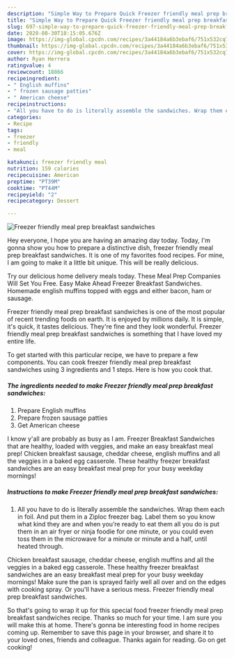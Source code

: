 ```yaml
---
description: "Simple Way to Prepare Quick Freezer friendly meal prep breakfast sandwiches"
title: "Simple Way to Prepare Quick Freezer friendly meal prep breakfast sandwiches"
slug: 697-simple-way-to-prepare-quick-freezer-friendly-meal-prep-breakfast-sandwiches
date: 2020-08-30T18:15:05.676Z
image: https://img-global.cpcdn.com/recipes/3a44184a6b3ebaf6/751x532cq70/freezer-friendly-meal-prep-breakfast-sandwiches-recipe-main-photo.jpg
thumbnail: https://img-global.cpcdn.com/recipes/3a44184a6b3ebaf6/751x532cq70/freezer-friendly-meal-prep-breakfast-sandwiches-recipe-main-photo.jpg
cover: https://img-global.cpcdn.com/recipes/3a44184a6b3ebaf6/751x532cq70/freezer-friendly-meal-prep-breakfast-sandwiches-recipe-main-photo.jpg
author: Ryan Herrera
ratingvalue: 4
reviewcount: 18866
recipeingredient:
- " English muffins"
- " frozen sausage patties"
- " American cheese"
recipeinstructions:
- "All you have to do is literally assemble the sandwiches. Wrap them each in foil. And put them in a Ziploc freezer bag. Label them so you know what kind they are and when you’re ready to eat them all you do is put them in an air fryer or ninja foodie for one minute, or you could even toss them in the microwave for a minute or minute and a half, until heated through."
categories:
- Recipe
tags:
- freezer
- friendly
- meal

katakunci: freezer friendly meal 
nutrition: 159 calories
recipecuisine: American
preptime: "PT39M"
cooktime: "PT44M"
recipeyield: "2"
recipecategory: Dessert

---
```



![Freezer friendly meal prep breakfast sandwiches](https://img-global.cpcdn.com/recipes/3a44184a6b3ebaf6/751x532cq70/freezer-friendly-meal-prep-breakfast-sandwiches-recipe-main-photo.jpg)

Hey everyone, I hope you are having an amazing day today. Today, I'm gonna show you how to prepare a distinctive dish, freezer friendly meal prep breakfast sandwiches. It is one of my favorites food recipes. For mine, I am going to make it a little bit unique. This will be really delicious.

Try our delicious home delivery meals today. These Meal Prep Companies Will Set You Free. Easy Make Ahead Freezer Breakfast Sandwiches. Homemade english muffins topped with eggs and either bacon, ham or sausage.

Freezer friendly meal prep breakfast sandwiches is one of the most popular of recent trending foods on earth. It is enjoyed by millions daily. It is simple, it's quick, it tastes delicious. They're fine and they look wonderful. Freezer friendly meal prep breakfast sandwiches is something that I have loved my entire life.


To get started with this particular recipe, we have to prepare a few components. You can cook freezer friendly meal prep breakfast sandwiches using 3 ingredients and 1 steps. Here is how you cook that.

<!--inarticleads1-->

##### The ingredients needed to make Freezer friendly meal prep breakfast sandwiches:

1. Prepare  English muffins
1. Prepare  frozen sausage patties
1. Get  American cheese


I know y&#39;all are probably as busy as I am. Freezer Breakfast Sandwiches that are healthy, loaded with veggies, and make an easy breakfast meal prep! Chicken breakfast sausage, cheddar cheese, english muffins and all the veggies in a baked egg casserole. These healthy freezer breakfast sandwiches are an easy breakfast meal prep for your busy weekday mornings! 

<!--inarticleads2-->

##### Instructions to make Freezer friendly meal prep breakfast sandwiches:

1. All you have to do is literally assemble the sandwiches. Wrap them each in foil. And put them in a Ziploc freezer bag. Label them so you know what kind they are and when you’re ready to eat them all you do is put them in an air fryer or ninja foodie for one minute, or you could even toss them in the microwave for a minute or minute and a half, until heated through.


Chicken breakfast sausage, cheddar cheese, english muffins and all the veggies in a baked egg casserole. These healthy freezer breakfast sandwiches are an easy breakfast meal prep for your busy weekday mornings! Make sure the pan is sprayed fairly well all over and on the edges with cooking spray. Or you&#39;ll have a serious mess. Freezer friendly meal prep breakfast sandwiches. 

So that's going to wrap it up for this special food freezer friendly meal prep breakfast sandwiches recipe. Thanks so much for your time. I am sure you will make this at home. There's gonna be interesting food in home recipes coming up. Remember to save this page in your browser, and share it to your loved ones, friends and colleague. Thanks again for reading. Go on get cooking!
